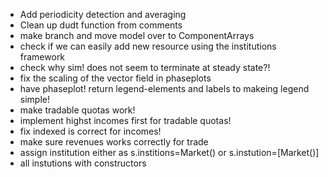 * Add periodicity detection and averaging
* Clean up dudt function from comments
* make branch and move model over to ComponentArrays
* check if we can easily add new resource using the institutions framework
* check why sim! does not seem to terminate at steady state?!
* fix the scaling of the vector field in phaseplots
* have phaseplot! return legend-elements and labels to makeing legend simple!
* make tradable quotas work!
* implement highst incomes first for tradable quotas!
* fix indexed is correct for incomes!
* make sure revenues works correctly for trade
* assign institution either as s.institions=Market() or s.instution=[Market()]
* all instutions with constructors